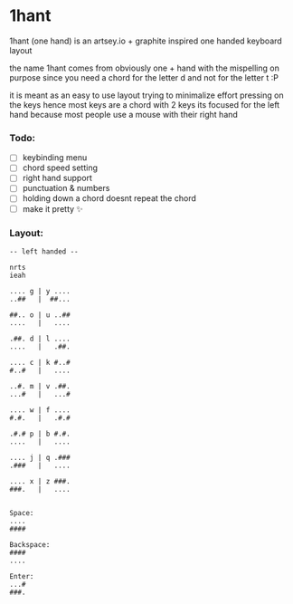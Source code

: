 # 1hant
1hant (one hand) is an artsey.io + graphite inspired one handed keyboard layout

the name 1hant comes from obviously one + hand with the mispelling on purpose since you need a chord for the letter d and not for the letter t :P

it is meant as an easy to use layout trying to minimalize effort pressing on the keys hence most keys are a chord with 2 keys
its focused for the left hand because most people use a mouse with their right hand

### Todo:
- [ ] keybinding menu
- [ ] chord speed setting
- [ ] right hand support
- [ ] punctuation & numbers
- [ ] holding down a chord doesnt repeat the chord
- [ ] make it pretty ✨

### Layout:
```
-- left handed --

nrts
ieah

.... g | y ....
..##   |  ##...

##.. o | u ..##
....   |   ....

.##. d | l ....
....   |   .##.

.... c | k #..#
#..#   |   ....

..#. m | v .##.
...#   |   ...#

.... w | f ....
#.#.   |   .#.#

.#.# p | b #.#.
....   |   ....

.... j | q .###
.###   |   ....

.... x | z ###.
###.   |   ....


Space:
....
####

Backspace:
####
....

Enter:
...#
###.
```
